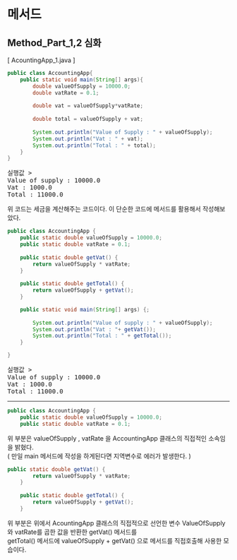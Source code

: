 # 메서드

## Method_Part_1,2 심화

[ AcountingApp_1.java ]

```java
public class AccountingApp{
	public static void main(String[] args){
		double valueOfSupply = 10000.0;
		double vatRate = 0.1;
		
		double vat = valueOfSupply*vatRate;
		
		double total = valueOfSupply + vat;
		
		System.out.println("Value of Supply : " + valueOfSupply);
		System.out.println("Vat : " + vat);
		System.out.println("Total : " + total);
	}
}
```
<pre>실행값 > 
Value of supply : 10000.0
Vat : 1000.0
Total : 11000.0
</pre>
위 코드는 세금을 계산해주는 코드이다. 이 단순한 코드에 메서드를 활용해서 작성해보았다.  

```java
public class AccountingApp {
	public static double valueOfSupply = 10000.0;
	public static double vatRate = 0.1;
	
	public static double getVat() {
		return valueOfSupply * vatRate;
	}
	
	public static double getTotal() {
		return valueOfSupply + getVat();
	}

	public static void main(String[] args) {;
	
		System.out.println("Value of supply : " + valueOfSupply);
		System.out.println("Vat : "+ getVat());
		System.out.println("Total : " + getTotal());
	}

}
```
<pre>실행값 > 
Value of supply : 10000.0
Vat : 1000.0
Total : 11000.0
</pre>
---
```java
public class AccountingApp {
	public static double valueOfSupply = 10000.0;
	public static double vatRate = 0.1;
```

위 부분은 valueOfSupply , vatRate 을 AccountingApp 클래스의 직접적인 소속임을 밝혔다.  
( 만일 main 메서드에 작성을 하게된다면 지역변수로 에러가 발생한다. )  

```java
public static double getVat() {
		return valueOfSupply * vatRate;
	}
	
	public static double getTotal() {
		return valueOfSupply + getVat();
	}
```

위 부분은 위에서 AcountingApp 클래스의 직접적으로 선언한 변수 ValueOfSupply 와 vatRate를 곱한 값을 반환한 getVat() 메서드를  
getTotal() 메서드에 valueOfSupply + getVat() 으로 메서드를 직접호출해 사용한 모습이다. 
